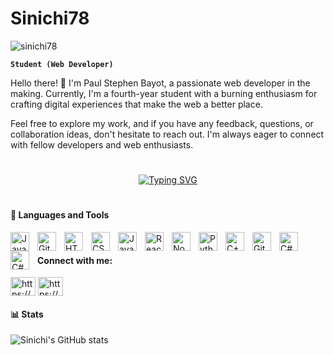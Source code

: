 # Sinichi78

<p align="left"> <img src="https://komarev.com/ghpvc/?username=sinichi78&label=Profile%20views&color=0e75b6&style=flat" alt="sinichi78" /> </p>

**`Student (Web Developer)`**


Hello there! 👋 I'm Paul Stephen Bayot, a passionate web developer in the making. Currently, I'm a fourth-year student with a burning enthusiasm for crafting digital experiences that make the web a better place. 

Feel free to explore my work, and if you have any feedback, questions, or collaboration ideas, don't hesitate to reach out. I'm always eager to connect with fellow developers and web enthusiasts.

#



<p align="center">
  <!-- Typing SVG by DenverCoder1 - https://github.com/DenverCoder1/readme-typing-svg -->
  <a href="https://git.io/typing-svg"><img src="https://readme-typing-svg.demolab.com?font=Fira+Code&size=30&pause=1000&center=true&vCenter=true&width=435&lines=Web+Developer;4th+year+student" alt="Typing SVG" /></a>
</p>

#

<h4>🧰 Languages and Tools</h4>

<img align="left" alt="Java" width="30px" style="padding-right:10px;" src="https://cdn.jsdelivr.net/gh/devicons/devicon/icons/java/java-original.svg"/>
<img align="left" alt="Git" width="30px" style="padding-right:10px;" src="https://cdn.jsdelivr.net/gh/devicons/devicon/icons/git/git-original.svg" />
<img align="left" alt="HTML" width="30px" style="padding-right:10px;" src="https://cdn.jsdelivr.net/gh/devicons/devicon/icons/html5/html5-plain.svg" />
<img align="left" alt="CSS" width="30px" style="padding-right:10px;" src="https://cdn.jsdelivr.net/gh/devicons/devicon/icons/css3/css3-plain.svg" />
<img align="left" alt="JavaScript" width="30px" style="padding-right:10px;" src="https://cdn.jsdelivr.net/gh/devicons/devicon/icons/javascript/javascript-plain.svg" />
<img align="left" alt="React" width="30px" style="padding-right:10px;" src="https://cdn.jsdelivr.net/gh/devicons/devicon/icons/react/react-original.svg" />
<img align="left" alt="NodeJS" width="30px" style="padding-right:10px;" src="https://cdn.jsdelivr.net/gh/devicons/devicon/icons/nodejs/nodejs-original.svg" />
<img align="left" alt="Python" width="30px" style="padding-right:10px;" src="https://cdn.jsdelivr.net/gh/devicons/devicon/icons/python/python-plain.svg" />
<img align="left" alt="C++" width="30px" style="padding-right:10px;" src="https://cdn.jsdelivr.net/gh/devicons/devicon/icons/cplusplus/cplusplus-line.svg" />
<img align="left" alt="GitHub" width="30px" style="padding-right:10px;" src="https://cdn.jsdelivr.net/gh/devicons/devicon/icons/github/github-original.svg" />
<img align="left" alt="C#" width="30px" style="padding-right:10px;" 
src="https://cdn.jsdelivr.net/gh/devicons/devicon/icons/csharp/csharp-line.svg" />
<img align="left" alt="C#" width="30px" style="padding-right:10px;" 
src="https://cdn.jsdelivr.net/gh/devicons/devicon/icons/vscode/vscode-original.svg" />
                            
<br />

<h4 align="left">Connect with me:</h4>
<p align="left">
<a href="https://linkedin.com/in/https://www.linkedin.com/in/paul-stephen-bayot-4a3327287/" target="blank"><img align="center" src="https://raw.githubusercontent.com/rahuldkjain/github-profile-readme-generator/master/src/images/icons/Social/linked-in-alt.svg" alt="https://www.linkedin.com/in/paul-stephen-bayot-4a3327287/" height="30" width="40" /></a>
<a href="https://fb.com/https://www.facebook.com/paul.bayot.92" target="blank"><img align="center" src="https://raw.githubusercontent.com/rahuldkjain/github-profile-readme-generator/master/src/images/icons/Social/facebook.svg" alt="https://www.facebook.com/paul.bayot.92" height="30" width="40" /></a>
</p>

<h4> 📊 Stats </h4>

![Sinichi's GitHub stats](https://github-readme-stats.vercel.app/api?username=Sinichi78&show_icons=true&theme=gruvbox)

<!-- ![GitHub Streak](https://streak-stats.demolab.com?user=ForrestKnight&theme=gruvbox&border_radius=4.5) -->




